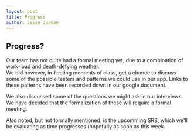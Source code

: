 ```yaml
---
layout: post
title: Progress
author: Jesse Jurman
---
```


## Progress?
Our team has not quite had a formal meeting yet, due to a combination of work-load and death-defying weather.  
We did however, in fleeting moments of class, get a chance to discuss some of the 
possible testers and patterns we could use in our app.  Links to these patterns have been recorded down in our 
google document.  

We also discussed some of the questions we might ask in our interviews. We have decided that the formalization of these will
require a formal meeting.  

Also noted, but not formally mentioned, is the upcomming SRS, which we'll be evaluating as time progresses (hopefully as soon as this
week.  
